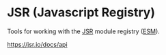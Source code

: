 # JSR (Javascript Registry)
Tools for working with the [JSR](https://jsr.io/docs/api) module registry ([ESM](https://ecma-international.org/publications-and-standards/standards/ecma-262/)).

https://jsr.io/docs/api
